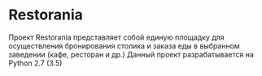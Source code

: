 # Restorania
Проект Restorania представляет собой единую площадку для осуществления бронирования столика и заказа еды в выбранном заведении (кафе, ресторан и др.)
Данный проект разрабатывается на Python 2.7 (3.5)
